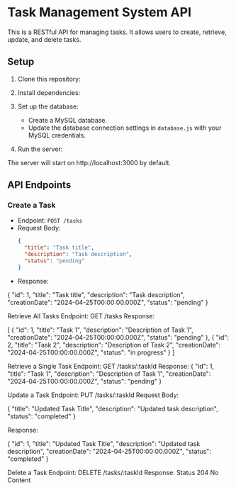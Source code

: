 # Task Management System API

This is a RESTful API for managing tasks. It allows users to create, retrieve, update, and delete tasks.

## Setup

1. Clone this repository:

2. Install dependencies:


3. Set up the database:
   
   - Create a MySQL database.
   - Update the database connection settings in `database.js` with your MySQL credentials.

4. Run the server:



The server will start on http://localhost:3000 by default.

## API Endpoints

### Create a Task

- Endpoint: `POST /tasks`
- Request Body: 
  ```json
  {
    "title": "Task title",
    "description": "Task description",
    "status": "pending"
  }
- Response:  

{
  "id": 1,
  "title": "Task title",
  "description": "Task description",
  "creationDate": "2024-04-25T00:00:00.000Z",
  "status": "pending"
}


Retrieve All Tasks
Endpoint: GET /tasks
Response:

[
  {
    "id": 1,
    "title": "Task 1",
    "description": "Description of Task 1",
    "creationDate": "2024-04-25T00:00:00.000Z",
    "status": "pending"
  },
  {
    "id": 2,
    "title": "Task 2",
    "description": "Description of Task 2",
    "creationDate": "2024-04-25T00:00:00.000Z",
    "status": "in progress"
  }
]

Retrieve a Single Task
Endpoint: GET /tasks/:taskId
Response:
{
  "id": 1,
  "title": "Task 1",
  "description": "Description of Task 1",
  "creationDate": "2024-04-25T00:00:00.000Z",
  "status": "pending"
}


Update a Task
Endpoint: PUT /tasks/:taskId
Request Body:

{
  "title": "Updated Task Title",
  "description": "Updated task description",
  "status": "completed"
}

Response:

{
  "id": 1,
  "title": "Updated Task Title",
  "description": "Updated task description",
  "creationDate": "2024-04-25T00:00:00.000Z",
  "status": "completed"
}


Delete a Task
Endpoint: DELETE /tasks/:taskId
Response: Status 204 No Content